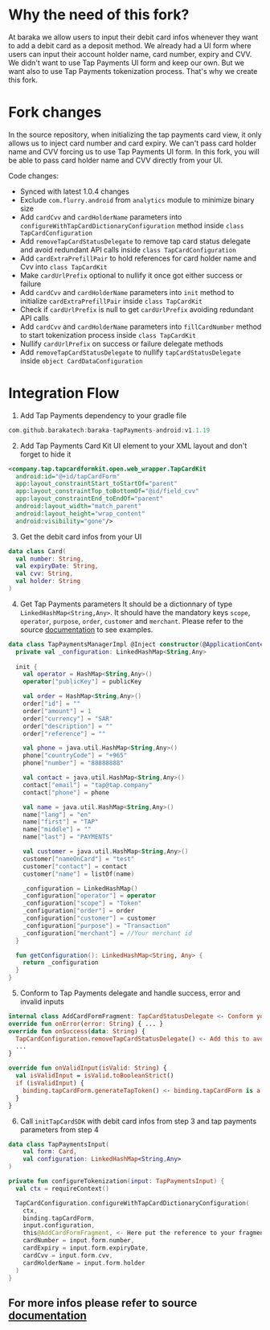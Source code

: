 # Why the need of this fork?

At baraka we allow users to input their debit card infos whenever they want to add a debit card as a deposit method. We already had a UI form where users can input their account holder name, card number, expiry and CVV. We didn't want to use Tap Payments UI form and keep our own. But we want also to use Tap Payments tokenization process. That's why we create this fork.

# Fork changes

In the source repository, when initializing the tap payments card view, it only allows us to inject card number and card expiry. We can't pass card holder name and CVV forcing us to use Tap Payments UI form.
In this fork, you will be able to pass card holder name and CVV directly from your UI.

Code changes:
- Synced with latest 1.0.4 changes
- Exclude `com.flurry.android` from `analytics` module to minimize binary size
- Add `cardCvv` and `cardHolderName` parameters into `configureWithTapCardDictionaryConfiguration` method inside `class TapCardConfiguration`
- Add `removeTapCardStatusDelegate` to remove tap card status delegate and avoid redundant API calls inside `class TapCardConfiguration`
- Add `cardExtraPrefillPair` to hold references for card holder name and Cvv into `class TapCardKit`
- Make `cardUrlPrefix` optional to nullify it once got either success or failure
- Add `cardCvv` and `cardHolderName` parameters into `init` method to initialize `cardExtraPrefillPair` inside `class TapCardKit`
- Check if `cardUrlPrefix` is null to get `cardUrlPrefix` avoiding redundant API calls
- Add `cardCvv` and `cardHolderName` parameters into `fillCardNumber` method to start tokenization process inside `class TapCardKit`
- Nullify `cardUrlPrefix` on success or failure delegate methods
- Add `removeTapCardStatusDelegate` to nullify `tapCardStatusDelegate` inside `object CardDataConfiguration`

# Integration Flow
1. Add Tap Payments dependency to your gradle file
``` groovy
com.github.barakatech:baraka-tapPayments-android:v1.1.19
```
2. Add Tap Payments Card Kit UI element to your XML layout and don't forget to hide it
  ```xml
  <company.tap.tapcardformkit.open.web_wrapper.TapCardKit
    android:id="@+id/tapCardForm"
    app:layout_constraintStart_toStartOf="parent"
    app:layout_constraintTop_toBottomOf="@id/field_cvv"
    app:layout_constraintEnd_toEndOf="parent"
    android:layout_width="match_parent"
    android:layout_height="wrap_content"
    android:visibility="gone"/>
  ```
3. Get the debit card infos from your UI
  ```kotlin
  data class Card(
    val number: String,
    val expiryDate: String,
    val cvv: String,
    val holder: String
  )
  ```
4. Get Tap Payments parameters
   It should be a dictionnary of type `LinkedHashMap<String,Any>`.
   It should have the mandatory keys `scope`, `operator`, `purpose`, `order`, `customer` and `merchant`.
   Please refer to the source [documentation](https://developers.tap.company/docs/card-sdk-android#advanced-integration) to see examples.

```kotlin
data class TapPaymentsManagerImpl @Inject constructor(@ApplicationContext private val publicKey: String): TapPaymentsManager {
  private val _configuration: LinkedHashMap<String,Any>
    
  init {
    val operator = HashMap<String,Any>()
    operator["publicKey"] = publicKey

    val order = HashMap<String,Any>()
    order["id"] = ""
    order["amount"] = 1
    order["currency"] = "SAR"
    order["description"] = ""
    order["reference"] = ""

    val phone = java.util.HashMap<String,Any>()
    phone["countryCode"] = "+965"
    phone["number"] = "88888888"

    val contact = java.util.HashMap<String,Any>()
    contact["email"] = "tap@tap.company"
    contact["phone"] = phone

    val name = java.util.HashMap<String,Any>()
    name["lang"] = "en"
    name["first"] = "TAP"
    name["middle"] = ""
    name["last"] = "PAYMENTS"

    val customer = java.util.HashMap<String,Any>()
    customer["nameOnCard"] = "test"
    customer["contact"] = contact
    customer["name"] = listOf(name)

    _configuration = LinkedHashMap()
    _configuration["operator"] = operator
    _configuration["scope"] = "Token"
    _configuration["order"] = order
    _configuration["customer"] = customer
    _configuration["purpose"] = "Transaction"
    _configuration["merchant"] = //Your merchant id
  }

  fun getConfiguration(): LinkedHashMap<String, Any> {
    return _configuration
  }
}
```
5. Conform to Tap Payments delegate and handle success, error and invalid inputs
```kotlin
internal class AddCardFormFragment: TapCardStatusDelegate <- Conform your class with TapCardStatusDelegate
override fun onError(error: String) { ... }
override fun onSuccess(data: String) {
  TapCardConfiguration.removeTapCardStatusDelegate() <- Add this to avoid multiple API calls
  ...
}

override fun onValidInput(isValid: String) {
  val isValidInput = isValid.toBooleanStrict()
  if (isValidInput) {
    binding.tapCardForm.generateTapToken() <- binding.tapCardForm is a reference to UI element placed in your XML layout on step 1
  }
}
```
6. Call `initTapCardSDK` with debit card infos from step 3 and tap payments parameters from step 4
```kotlin
data class TapPaymentsInput(
    val form: Card,
    val configuration: LinkedHashMap<String,Any>
)

private fun configureTokenization(input: TapPaymentsInput) {
  val ctx = requireContext()

  TapCardConfiguration.configureWithTapCardDictionaryConfiguration(
    ctx,
    binding.tapCardForm,
    input.configuration,
    this@AddCardFormFragment, <- Here put the reference to your fragment
    cardNumber = input.form.number,
    cardExpiry = input.form.expiryDate,
    cardCvv = input.form.cvv,
    cardHolderName = input.form.holder
  )
}
```

## For more infos please refer to source [documentation](https://developers.tap.company/docs/card-sdk-android)

